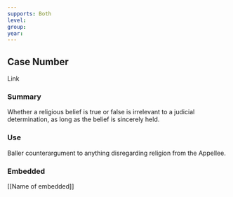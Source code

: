 ```yaml
---
supports: Both
level: 
group: 
year:
---
```

## Case Number

Link

### Summary

Whether a religious belief is true or false is irrelevant to a judicial determination, as long as the belief is sincerely held.

### Use

Baller counterargument to anything disregarding religion from the Appellee.

### Embedded

[[Name of embedded]]